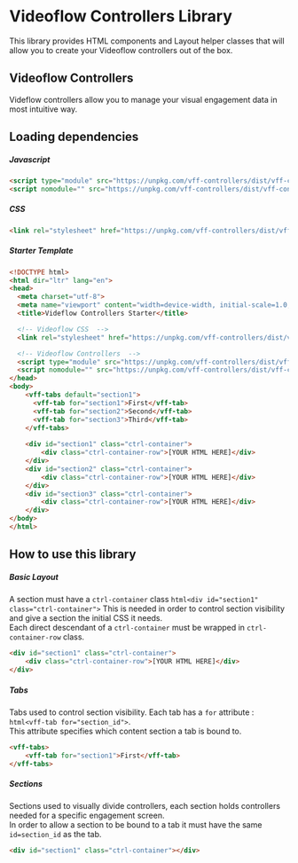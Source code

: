# Videoflow Controllers Library

This library provides HTML components and Layout helper classes that will allow you to create your
Videoflow controllers out of the box.

## Videoflow Controllers

Videflow controllers allow you to manage your visual engagement data in most intuitive way. 

## Loading dependencies

##### Javascript
```html
<script type="module" src="https://unpkg.com/vff-controllers/dist/vff-controller/vff-controller.esm.js"></script>
<script nomodule="" src="https://unpkg.com/vff-controllers/dist/vff-controller/vff-controller.js"></script>
```

##### CSS
```html
<link rel="stylesheet" href="https://unpkg.com/vff-controllers/dist/vff-controller/vff-controller.css"/>
```

##### Starter Template
```html
<!DOCTYPE html>
<html dir="ltr" lang="en">
<head>
  <meta charset="utf-8">
  <meta name="viewport" content="width=device-width, initial-scale=1.0, minimum-scale=1.0, maximum-scale=5.0">
  <title>Videflow Controllers Starter</title>

  <!-- Videoflow CSS  -->
  <link rel="stylesheet" href="https://unpkg.com/vff-controllers/dist/vff-controller/vff-controller.css"/>

  <!-- Videoflow Controllers  -->
  <script type="module" src="https://unpkg.com/vff-controllers/dist/vff-controller/vff-controller.esm.js"></script>
  <script nomodule="" src="https://unpkg.com/vff-controllers/dist/vff-controller/vff-controller.js"></script>
</head>
<body>
    <vff-tabs default="section1">
      <vff-tab for="section1">First</vff-tab>
      <vff-tab for="section2">Second</vff-tab>
      <vff-tab for="section3">Third</vff-tab>
    </vff-tabs>
    
    <div id="section1" class="ctrl-container">
        <div class="ctrl-container-row">[YOUR HTML HERE]</div>
    </div>
    <div id="section2" class="ctrl-container">
        <div class="ctrl-container-row">[YOUR HTML HERE]</div>
    </div>
    <div id="section3" class="ctrl-container">
        <div class="ctrl-container-row">[YOUR HTML HERE]</div>
    </div>
</body>
</html>
```

## How to use this library

##### Basic Layout
A section must have a ```ctrl-container``` class ```html<div id="section1" class="ctrl-container">```
This is needed in order to control section visibility and give a section the initial CSS it needs.
<br/>
Each direct descendant of a ```ctrl-container``` must be wrapped in  ```ctrl-container-row``` class.
```html
<div id="section1" class="ctrl-container">
    <div class="ctrl-container-row">[YOUR HTML HERE]</div>
</div>
```

##### Tabs
Tabs used to control section visibility.
Each tab has a ```for``` attribute : ```html<vff-tab for="section_id">```.<br/>
This attribute specifies which content section a tab is bound to.
```html
<vff-tabs>
    <vff-tab for="section1">First</vff-tab>
</vff-tabs>
```

##### Sections
Sections used to visually divide controllers, each section holds controllers needed for a specific engagement screen.<br/>
In order to allow a section to be bound to a tab it must have the same ```id=section_id``` as the tab.
```html
<div id="section1" class="ctrl-container"></div>
```